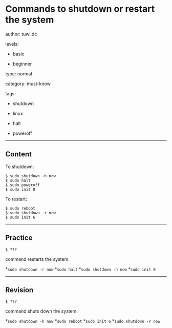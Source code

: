 # Commands to shutdown or restart the system
author: tuwi.dc

levels:

  - basic

  - beginner

type: normal

category: must-know

tags:

  - shutdown

  - linux

  - halt

  - poweroff

---
## Content

To shutdown:
```
$ sudo shutdown -h now 
$ sudo halt
$ sudo poweroff
$ sudo init 0 
```


To restart:
```
$ sudo reboot
$ sudo shutdown -r now
$ sudo init 6
```

---
## Practice

```
$ ??? 
```
command restarts the system.

*`sudo shutdown -r now`
*`sudo halt`
*`sudo shutdown -h now`
*`sudo init 0`

---
## Revision

```
$ ???
```
command shuts down the system.

*`sudo shutdown -h now`
*`sudo reboot`
*`sudo init 6`
*`sudo shutdown -r now`